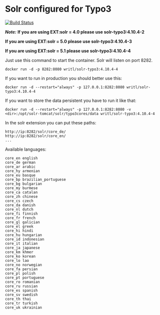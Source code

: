 Solr configured for Typo3
===========
[![Build Status](https://travis-ci.org/obi12341/solr-typo3.svg?branch=master)](https://travis-ci.org/obi12341/solr-typo3)

__***Note:***__
**If you are using EXT:solr = 4.0 please use solr-typo3:4.10.4-2**

**If you are using EXT:solr = 5.0 please use solr-typo3:4.10.4-3**

**If you are using EXT:solr = 5.1 please use solr-typo3:4.10.4-4**

Just use this command to start the container. Solr will listen on port 8282.

	docker run -d -p 8282:8080 writl/solr-typo3:4.10.4-4

If you want to run in production you should better use this:

	docker run -d --restart="always" -p 127.0.0.1:8282:8080 writl/solr-typo3:4.10.4-4
	
If you want to store the data persistent you have to run it like that:
	
	docker run -d --restart="always" -p 127.0.0.1:8282:8080 -v <dir>:/opt/solr-tomcat/solr/typo3cores/data writl/solr-typo3:4.10.4-4
	
In the solr extension you can put these paths:

	http://ip:8282/solr/core_de/
	http://ip:8282/solr/core_en/
	...

Available languages:

	core_en english
	core_de german
	core_ar arabic 
	core_hy armenian 
	core_eu basque
	core_bp brazilian_portuguese 
	core_bg bulgarian 
	core_my burmese 
	core_ca catalan 
	core_zh chinese 
	core_cs czech 
	core_da danish 
	core_nl dutch 
	core_fi finnish
	core_fr french
	core_gl galician
	core_el greek 
	core_hi hindi 
	core_hu hungarian 
	core_id indonesian
	core_it italian
	core_ja japanese
	core_km khmer
	core_ko korean
	core_lo lao
	core_no norwegian
	core_fa persian
	core_pl polish
	core_pt portuguese
	core_ro romanian
	core_ru russian
	core_es spanish 
	core_sv swedish
	core_th thai
	core_tr turkish
	core_uk ukrainian
